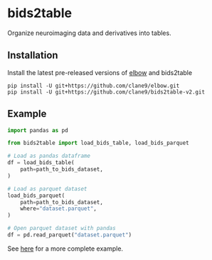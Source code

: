 # bids2table

Organize neuroimaging data and derivatives into tables.

## Installation

Install the latest pre-released versions of [elbow](https://github.com/clane9/elbow) and bids2table

```
pip install -U git+https://github.com/clane9/elbow.git
pip install -U git+https://github.com/clane9/bids2table-v2.git
```

## Example

```python
import pandas as pd

from bids2table import load_bids_table, load_bids_parquet

# Load as pandas dataframe
df = load_bids_table(
    path=path_to_bids_dataset,
)

# Load as parquet dataset
load_bids_parquet(
    path=path_to_bids_dataset,
    where="dataset.parquet",
)

# Open parquet dataset with pandas
df = pd.read_parquet("dataset.parquet")
```

See [here](example/) for a more complete example.
